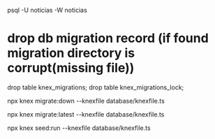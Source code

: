 psql -U noticias -W noticias

# drop db migration record (if found migration directory is corrupt(missing file))
drop table knex_migrations;
drop table knex_migrations_lock;


npx knex migrate:down --knexfile database/knexfile.ts

npx knex migrate:latest --knexfile database/knexfile.ts

npx knex seed:run --knexfile database/knexfile.ts
